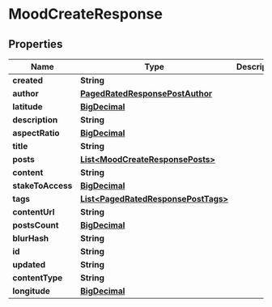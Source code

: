 
# MoodCreateResponse

## Properties
Name | Type | Description | Notes
------------ | ------------- | ------------- | -------------
**created** | **String** |  |  [optional]
**author** | [**PagedRatedResponsePostAuthor**](PagedRatedResponsePostAuthor.md) |  |  [optional]
**latitude** | [**BigDecimal**](BigDecimal.md) |  |  [optional]
**description** | **String** |  |  [optional]
**aspectRatio** | [**BigDecimal**](BigDecimal.md) |  |  [optional]
**title** | **String** |  |  [optional]
**posts** | [**List&lt;MoodCreateResponsePosts&gt;**](MoodCreateResponsePosts.md) |  |  [optional]
**content** | **String** |  |  [optional]
**stakeToAccess** | [**BigDecimal**](BigDecimal.md) |  |  [optional]
**tags** | [**List&lt;PagedRatedResponsePostTags&gt;**](PagedRatedResponsePostTags.md) |  |  [optional]
**contentUrl** | **String** |  |  [optional]
**postsCount** | [**BigDecimal**](BigDecimal.md) |  |  [optional]
**blurHash** | **String** |  |  [optional]
**id** | **String** |  |  [optional]
**updated** | **String** |  |  [optional]
**contentType** | **String** |  |  [optional]
**longitude** | [**BigDecimal**](BigDecimal.md) |  |  [optional]




